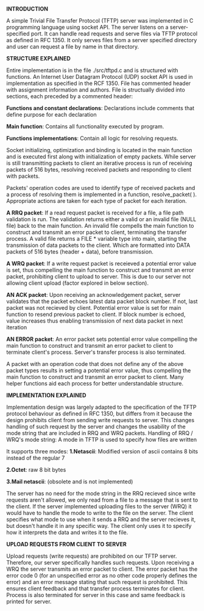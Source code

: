 **INTRODUCTION**

A simple Trivial File Transfer Protocol (TFTP) server was implemented in C programming language using socket API. The server listens on a server-specified port. It can handle read requests and serve files via TFTP protocol as defined in RFC 1350. It only serves files from a server specified directory and user can request a file by name in that directory. 

**STRUCTURE EXPLAINED**

Entire implementation is in the file ./src/tftpd.c and is structured with functions. An Internet User Datagram Protocol (UDP) socket API is used in implementation as specified in the RCF 1350. File has commented header with assignment information and authors. File is structually divided into sections, each preceded by a commented header:

**Functions and constant declarations**: Declarations include comments that define purpose for each declaration

**Main function**: Contains all functionality executed by program.

**Functions implementations**: Contain all logic for resolving requests.

Socket initializing, optimization and binding is located in the main function and is executed first along with initialization of empty packets. While server is still transmitting packets to client an iterative process is run of receiving packets of 516 bytes, resolving received packets and responding to client with packets.

Packets' operation codes are used to identify type of received packets and a process of resolving them is implemented in a function, resolve_packet( ). Appropriate actions are taken for each type of packet for each iteration.

**A RRQ packet**: If a read request packet is received for a file, a file path validation is run. The validation returns either a valid or an invalid file (NULL file) back to the main function. An invalid file compells the main function to construct and transmit an error packet to client, terminating the transfer process. A valid file returns a FILE * variable type into main, starting the transmission of data packets to the client. Which are formatted into DATA packets of 516 bytes (header + data), before transmission.

**A WRQ packet**: If a write request packet is receieved a potential error value is set, thus compelling the main function to construct and transmit an error packet, prohibiting client to upload to server. This is due to our server not allowing client upload (factor explored in below section).

**AN ACK packet**: Upon receiving an acknowledgement packet, server validates that the packet echoes latest data packet block number. If not, last packet was not recieved by client. Potential error value is set for main function to resend previous packet to client. If block number is echoed, value increases thus enabling transmission of next data packet in next iteration

**AN ERROR packet**: An error packet sets potential error value compelling the main function to construct and transmit an error packet to client to terminate client's process. Server's transfer process is also terminated.

A packet with an operation code that does not define any of the above packet types results in setting a potential error value, thus compelling the main function to construct and transmit an error packet to client. Many helper functions aid each process for better understandable structure.

**IMPLEMENTATION EXPLAINED**

Implementation design was largely adapted to the specification of the TFTP protocol behaviour as defined in RFC 1350, but differs from it because the design prohibits client from sending write requests to server. This changes handling of such request by the server and changes the usability of the mode string that are included in RRQ and WRQ packets.
Handling of RRQ / WRQ's mode string:
A mode in TFTP is used to specify how files are written

It supports three modes:
**1.Netascii**: Modified version of ascii contains 8 bits instead of the regular 7

**2.Octet**: raw 8 bit bytes

**3.Mail netascii**: (obsolete and is not implemented)

The server has no need for the mode string in the RRQ recieved since write requests aren't allowed, we only read from a file to a message that is sent to the client. If the server implemented uploading files to the server (WRQ) it would have to handle the mode to write to the file on the server. The client specifies what mode to use when it sends a RRQ and the server recieves it, but doesn't handle it in any specific way. The client only uses it to specify how it interprets the data and writes it to the file.

**UPLOAD REQUESTS FROM CLIENT TO SERVER**

Upload requests (write requests) are prohibited on our TFTP server. Therefore, our server specifically handles such requests. Upon receiving a WRQ the server transmits an error packet to client. The error packet has the error code 0 (for an unspecified error as no other code properly defines the error) and an error message stating that such request is prohibited. This ensures client feedback and that transfer process terminates for client. Process is also terminated for server in this case and same feedback is printed for server.
